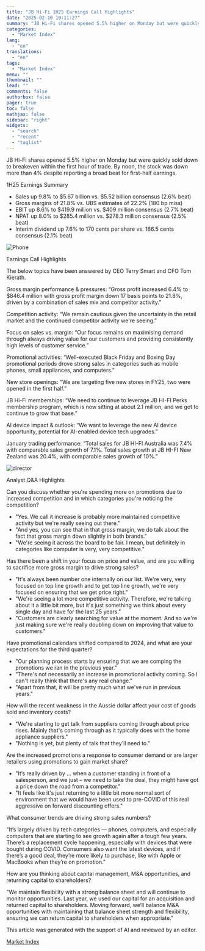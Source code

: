 ```yaml
---
title: "JB Hi-Fi 1H25 Earnings Call Highlights"
date: "2025-02-10 10:11:27"
summary: "JB Hi-Fi shares opened 5.5% higher on Monday but were quickly sold down to breakeven within the first hour of trade. By noon, the stock was down more than 4% despite reporting a broad beat for first-half earnings.1H25 Earnings SummarySales up 9.8% to $5.67 billion vs. $5.52 billion consensus (2.6%..."
categories:
  - "Market Index"
lang:
  - "en"
translations:
  - "en"
tags:
  - "Market Index"
menu: ""
thumbnail: ""
lead: ""
comments: false
authorbox: false
pager: true
toc: false
mathjax: false
sidebar: "right"
widgets:
  - "search"
  - "recent"
  - "taglist"
---
```


JB Hi-Fi shares opened 5.5% higher on Monday but were quickly sold down to breakeven within the first hour of trade. By noon, the stock was down more than 4% despite reporting a broad beat for first-half earnings.

1H25 Earnings Summary

* Sales up 9.8% to $5.67 billion vs. $5.52 billion consensus (2.6% beat)
* Gross margins of 21.8% vs. UBS estimates of 22.2% (180 bp miss)
* EBIT up 8.6% to $419.9 million vs. $409 million consensus (2.7% beat)
* NPAT up 8.0% to $285.4 million vs. $278.3 million consensus (2.5% beat)
* Interim dividend up 7.6% to 170 cents per share vs. 166.5 cents consensus (2.1% beat)

![Phone](https://s3.tradingview.com/news/image/marketindex:fed34c1b6094b-d33bcc819458b98c02ee2cbd569de039-resized.jpeg)

Earnings Call Highlights

The below topics have been answered by CEO Terry Smart and CFO Tom Kierath.

Gross margin performance & pressures: “Gross profit increased 6.4% to $846.4 million with gross profit margin down 17 basis points to 21.8%, driven by a combination of sales mix and competitor activity.”

Competition activity: “We remain cautious given the uncertainty in the retail market and the continued competitor activity we're seeing.”

Focus on sales vs. margin: “Our focus remains on maximising demand through always driving value for our customers and providing consistently high levels of customer service.”

Promotional activities: “Well-executed Black Friday and Boxing Day promotional periods drove strong sales in categories such as mobile phones, small appliances, and computers.”

New store openings: “We are targeting five new stores in FY25, two were opened in the first half.”

JB Hi-Fi memberships: “We need to continue to leverage JB HI-FI Perks membership program, which is now sitting at about 2.1 million, and we got to continue to grow that base.”

AI device impact & outlook: “We want to leverage the new AI device opportunity, potential for AI-enabled device tech upgrades.”

January trading performance: “Total sales for JB HI-FI Australia was 7.4% with comparable sales growth of 7.1%. Total sales growth at JB HI-FI New Zealand was 20.4%, with comparable sales growth of 10%.”

![director](https://s3.tradingview.com/news/image/marketindex:fed34c1b6094b-7ed9a638e6194dcbba22cecf05fb4269-resized.jpeg)

Analyst Q&A Highlights

Can you discuss whether you're spending more on promotions due to increased competition and in which categories you're noticing the competition?

* "Yes. We call it increase is probably more maintained competitive activity but we're really seeing out there."
* "And yes, you can see that in that gross margin, we do talk about the fact that gross margin down slightly in both brands."
* "We're seeing it across the board to be fair. I mean, but definitely in categories like computer is very, very competitive."

Has there been a shift in your focus on price and value, and are you willing to sacrifice more gross margin to drive strong sales?

* "It's always been number one internally on our list. We're very, very focused on top line growth and to get top line growth, we're very focused on ensuring that we get price right."
* "We're seeing a lot more competitive activity. Therefore, we're talking about it a little bit more, but it's just something we think about every single day and have for the last 25 years."
* "Customers are clearly searching for value at the moment. And so we're just making sure we're really doubling down on improving that value to customers."

Have promotional calendars shifted compared to 2024, and what are your expectations for the third quarter?

* "Our planning process starts by ensuring that we are comping the promotions we ran in the previous year."
* "There's not necessarily an increase in promotional activity coming. So I can't really think that there's any real change."
* "Apart from that, it will be pretty much what we've run in previous years."

How will the recent weakness in the Aussie dollar affect your cost of goods sold and inventory costs?

* "We're starting to get talk from suppliers coming through about price rises. Mainly that's coming through as it typically does with the home appliance suppliers."
* "Nothing is yet, but plenty of talk that they'll need to."

Are the increased promotions a response to consumer demand or are larger retailers using promotions to gain market share?

* "It’s really driven by ... when a customer standing in front of a salesperson, and we just – we need to take the deal, they might have got a price down the road from a competitor."
* "It feels like it's just returning to a little bit more normal sort of environment that we would have been used to pre-COVID of this real aggressive on forward discounting offers."

What consumer trends are driving strong sales numbers?

"It’s largely driven by tech categories — phones, computers, and especially computers that are starting to see growth again after a tough few years. There’s a replacement cycle happening, especially with devices that were bought during COVID. Consumers also want the latest devices, and if there’s a good deal, they’re more likely to purchase, like with Apple or MacBooks when they’re on promotion."

How are you thinking about capital management, M&A opportunities, and returning capital to shareholders?

"We maintain flexibility with a strong balance sheet and will continue to monitor opportunities. Last year, we used our capital for an acquisition and returned capital to shareholders. Moving forward, we’ll balance M&A opportunities with maintaining that balance sheet strength and flexibility, ensuring we can return capital to shareholders when appropriate."

This article was generated with the support of AI and reviewed by an editor.

[Market Index](https://www.tradingview.com/news/marketindex:fed34c1b6094b:0-jb-hi-fi-1h25-earnings-call-highlights/)
